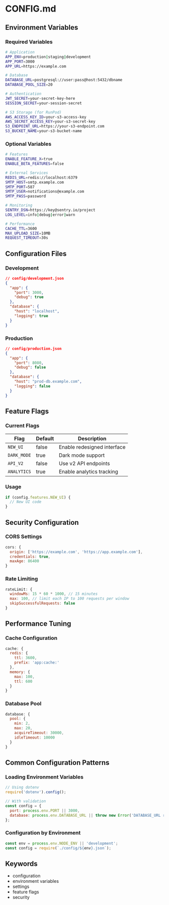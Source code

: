 # CONFIG.md

## Environment Variables

### Required Variables
```bash
# Application
APP_ENV=production|staging|development
APP_PORT=3000
APP_URL=https://example.com

# Database
DATABASE_URL=postgresql://user:pass@host:5432/dbname
DATABASE_POOL_SIZE=20

# Authentication
JWT_SECRET=your-secret-key-here
SESSION_SECRET=your-session-secret

# S3 Storage (for RunPod)
AWS_ACCESS_KEY_ID=your-s3-access-key
AWS_SECRET_ACCESS_KEY=your-s3-secret-key
S3_ENDPOINT_URL=https://your-s3-endpoint.com
S3_BUCKET_NAME=your-s3-bucket-name
```

### Optional Variables
```bash
# Features
ENABLE_FEATURE_X=true
ENABLE_BETA_FEATURES=false

# External Services
REDIS_URL=redis://localhost:6379
SMTP_HOST=smtp.example.com
SMTP_PORT=587
SMTP_USER=notifications@example.com
SMTP_PASS=password

# Monitoring
SENTRY_DSN=https://key@sentry.io/project
LOG_LEVEL=info|debug|error|warn

# Performance
CACHE_TTL=3600
MAX_UPLOAD_SIZE=10MB
REQUEST_TIMEOUT=30s
```

## Configuration Files

### Development
```json
// config/development.json
{
  "app": {
    "port": 3000,
    "debug": true
  },
  "database": {
    "host": "localhost",
    "logging": true
  }
}
```

### Production
```json
// config/production.json
{
  "app": {
    "port": 8080,
    "debug": false
  },
  "database": {
    "host": "prod-db.example.com",
    "logging": false
  }
}
```

## Feature Flags

### Current Flags
| Flag | Default | Description |
|------|---------|-------------|
| `NEW_UI` | false | Enable redesigned interface |
| `DARK_MODE` | true | Dark mode support |
| `API_V2` | false | Use v2 API endpoints |
| `ANALYTICS` | true | Enable analytics tracking |

### Usage
```javascript
if (config.features.NEW_UI) {
  // New UI code
}
```

## Security Configuration

### CORS Settings
```javascript
cors: {
  origin: ['https://example.com', 'https://app.example.com'],
  credentials: true,
  maxAge: 86400
}
```

### Rate Limiting
```javascript
rateLimit: {
  windowMs: 15 * 60 * 1000, // 15 minutes
  max: 100, // limit each IP to 100 requests per window
  skipSuccessfulRequests: false
}
```

## Performance Tuning

### Cache Configuration
```javascript
cache: {
  redis: {
    ttl: 3600,
    prefix: 'app:cache:'
  },
  memory: {
    max: 100,
    ttl: 600
  }
}
```

### Database Pool
```javascript
database: {
  pool: {
    min: 2,
    max: 20,
    acquireTimeout: 30000,
    idleTimeout: 10000
  }
}
```

## Common Configuration Patterns

### Loading Environment Variables
```javascript
// Using dotenv
require('dotenv').config();

// With validation
const config = {
  port: process.env.PORT || 3000,
  database: process.env.DATABASE_URL || throw new Error('DATABASE_URL required')
};
```

### Configuration by Environment
```javascript
const env = process.env.NODE_ENV || 'development';
const config = require(`./config/${env}.json`);
```

## Keywords <!-- #keywords -->
- configuration
- environment variables
- settings
- feature flags
- security